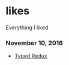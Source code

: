 # likes
Everything I liked

### November 10, 2016
- [Typed Redux](https://blog.callstack.io/typed-redux-2aa8bff926ff#.rw4drebk8) 
